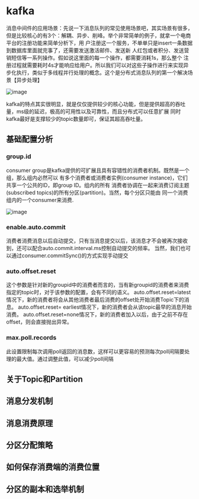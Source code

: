
# kafka

消息中间件的应用场景：先说一下消息队列的常见使用场景吧，其实场景有很多，但是比较核心的有3个：解耦、异步、削峰。举个非常简单的例子，就拿一个电商平台的注册功能来简单分析下，用
户注册这一个服务，不单单只是insert一条数据到数据库里面就完事了，还需要发送激活邮件、发送新
人红包或者积分、发送营销短信等一系列操作。假如说这里面的每一个操作，都需要消耗1s，那么整个
注册过程就需要耗时4s才能响应给用户。所以我们可以对这些子操作进行来实现异
步化执行，类似于多线程并行处理的概念。这个是分布式消息队列的第一个解决场景【异步处理】

![image](./iamges/异步处理流程图.png)




kafka的特点其实很明显，就是仅仅提供较少的核心功能，但是提供超高的吞吐量，ms级的延迟，极高的可用性以及可靠性，而且分布式可以任意扩展
同时kafka最好是支撑较少的topic数量即可，保证其超高吞吐量。



## 基础配置分析
### group.id

consumer group是kafka提供的可扩展且具有容错性的消费者机制。既然是一个组，那么组内必然可以
有多个消费者或消费者实例(consumer instance)，它们共享一个公共的ID，即group ID。组内的所有
消费者协调在一起来消费订阅主题(subscribed topics)的所有分区(partition)。当然，每个分区只能由
同一个消费组内的一个consumer来消费.


![image](./iamges/group.id图.png)
 
### enable.auto.commit
消费者消费消息以后自动提交，只有当消息提交以后，该消息才不会被再次接收到，还可以配合auto.commit.interval.ms控制自动提交的频率。
当然，我们也可以通过consumer.commitSync()的方式实现手动提交

### auto.offset.reset
这个参数是针对新的groupid中的消费者而言的，当有新groupid的消费者来消费指定的topic时，对于该参数的配置，会有不同的语义。
auto.offset.reset=latest情况下，新的消费者将会从其他消费者最后消费的offset处开始消费Topic下的消息。
auto.offset.reset= earliest情况下，新的消费者会从该topic最早的消息开始消费。
auto.offset.reset=none情况下，新的消费者加入以后，由于之前不存在offset，则会直接抛出异常。

### max.poll.records
此设置限制每次调用poll返回的消息数，这样可以更容易的预测每次poll间隔要处理的最大值。通过调整此值，可以减少poll间隔


## 关于Topic和Partition



## 消息分发机制


## 消息消费原理

## 分区分配策略

## 如何保存消费端的消费位置


## 分区的副本和选举机制


